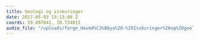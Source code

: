 ```yaml
---
title: Geologi og isskuringer
date: 2017-05-03 13:13:00 Z
coords: 59.897041, 10.724015
audio_file: "/uploads/ferge_Hoved%C3%B8ya%20-%20Isskuringer%20og%20geologi.mp3"
---
```


